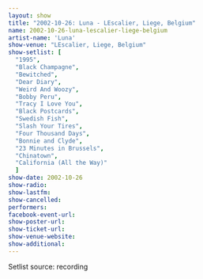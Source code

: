 ```yaml
---
layout: show
title: "2002-10-26: Luna - LEscalier, Liege, Belgium"
name: 2002-10-26-luna-lescalier-liege-belgium
artist-name: 'Luna'
show-venue: "LEscalier, Liege, Belgium"
show-setlist: [
  "1995",
  "Black Champagne",
  "Bewitched",
  "Dear Diary",
  "Weird And Woozy",
  "Bobby Peru",
  "Tracy I Love You",
  "Black Postcards",
  "Swedish Fish",
  "Slash Your Tires",
  "Four Thousand Days",
  "Bonnie and Clyde",
  "23 Minutes in Brussels",
  "Chinatown",
  "California (All the Way)"
  ]
show-date: 2002-10-26
show-radio: 
show-lastfm: 
show-cancelled: 
performers: 
facebook-event-url: 
show-poster-url: 
show-ticket-url: 
show-venue-website: 
show-additional: 
---
```


Setlist source: recording